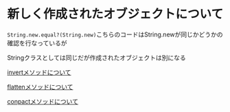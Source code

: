 # 新しく作成されたオブジェクトについて

`String.new.equal?(String.new)`こちらのコードはString.newが同じかどうかの確認を行なっているが

Stringクラスとしては同じだが作成されたオブジェクトは別になる

[invertメソッドについて](https://docs.ruby-lang.org/ja/latest/method/Hash/i/invert.html)

 [flattenメソッドについて](https://docs.ruby-lang.org/ja/latest/method/Array/i/flatten.html)

[conpactメソッドについて](https://docs.ruby-lang.org/ja/latest/method/Array/i/compact.html)
